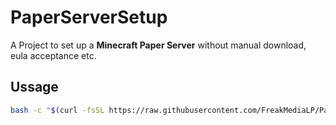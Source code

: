 # PaperServerSetup
A Project to set up a **Minecraft Paper Server** without manual download, eula acceptance etc.

## Ussage

```bash
bash -c "$(curl -fsSL https://raw.githubusercontent.com/FreakMediaLP/PaperServerSetup/main/setup.sh)"
```
